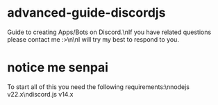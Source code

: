 # advanced-guide-discordjs
Guide to creating Apps/Bots on Discord.\nIf you have related questions please contact me :>\n\nI will try my best to respond to you.

# notice me senpai
To start all of this you need the following requirements:\nnodejs v22.x\ndiscord.js v14.x
